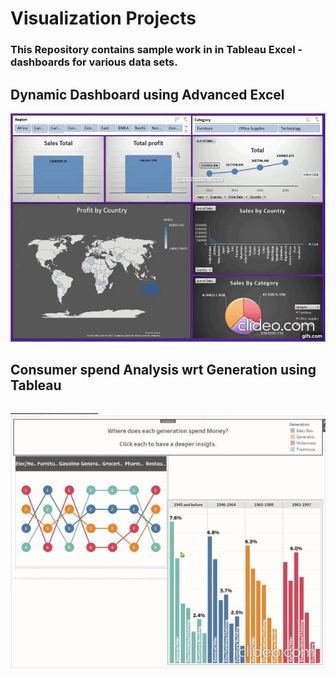 # Visualization Projects
### This Repository contains sample work in in Tableau Excel -dashboards for various data sets.

## Dynamic Dashboard using Advanced Excel
![screenshot](https://github.com/mohammedaz33m/Tableau_Projects/blob/main/Global%20Superstore/Dashboard.gif)



## Consumer spend Analysis wrt Generation using Tableau
______________________ ![screenshot](https://github.com/mohammedaz33m/Tableau_Projects/blob/main/Consumer%20spend%20by%20generation/Insights%20giff.gif) 

